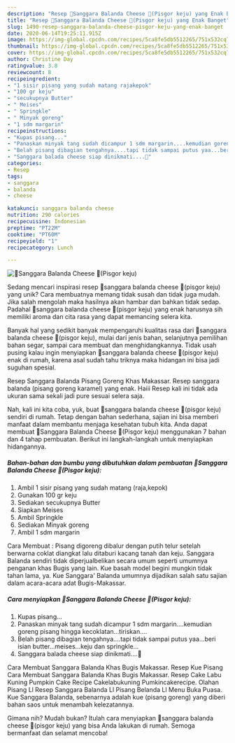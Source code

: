 ```yaml
---
description: "Resep 🍌Sanggara Balanda Cheese 🍌(Pisgor keju) yang Enak Banget"
title: "Resep 🍌Sanggara Balanda Cheese 🍌(Pisgor keju) yang Enak Banget"
slug: 1490-resep-sanggara-balanda-cheese-pisgor-keju-yang-enak-banget
date: 2020-06-14T19:25:11.915Z
image: https://img-global.cpcdn.com/recipes/5ca8fe5db5512265/751x532cq70/🍌sanggara-balanda-cheese-🍌pisgor-keju-foto-resep-utama.jpg
thumbnail: https://img-global.cpcdn.com/recipes/5ca8fe5db5512265/751x532cq70/🍌sanggara-balanda-cheese-🍌pisgor-keju-foto-resep-utama.jpg
cover: https://img-global.cpcdn.com/recipes/5ca8fe5db5512265/751x532cq70/🍌sanggara-balanda-cheese-🍌pisgor-keju-foto-resep-utama.jpg
author: Christine Day
ratingvalue: 3.8
reviewcount: 8
recipeingredient:
- "1 sisir pisang yang sudah matang rajakepok"
- "100 gr keju"
- "secukupnya Butter"
- " Meises"
- " Springkle"
- " Minyak goreng"
- "1 sdm margarin"
recipeinstructions:
- "Kupas pisang..."
- "Panaskan minyak tang sudah dicampur 1 sdm margarin....kemudian goreng pisang hingga kecoklatan...tiriskan...."
- "Belah pisang dibagian tengahnya....tapi tidak sampai putus yaa...beri isian butter...meises...keju dan springkle..."
- "Sanggara balada cheese siap dinikmati....🥰"
categories:
- Resep
tags:
- sanggara
- balanda
- cheese

katakunci: sanggara balanda cheese 
nutrition: 290 calories
recipecuisine: Indonesian
preptime: "PT22M"
cooktime: "PT60M"
recipeyield: "1"
recipecategory: Lunch

---
```



![🍌Sanggara Balanda Cheese 🍌(Pisgor keju)](https://img-global.cpcdn.com/recipes/5ca8fe5db5512265/751x532cq70/🍌sanggara-balanda-cheese-🍌pisgor-keju-foto-resep-utama.jpg)

Sedang mencari inspirasi resep 🍌sanggara balanda cheese 🍌(pisgor keju) yang unik? Cara membuatnya memang tidak susah dan tidak juga mudah. Jika salah mengolah maka hasilnya akan hambar dan bahkan tidak sedap. Padahal 🍌sanggara balanda cheese 🍌(pisgor keju) yang enak harusnya sih memiliki aroma dan cita rasa yang dapat memancing selera kita.

Banyak hal yang sedikit banyak mempengaruhi kualitas rasa dari 🍌sanggara balanda cheese 🍌(pisgor keju), mulai dari jenis bahan, selanjutnya pemilihan bahan segar, sampai cara membuat dan menghidangkannya. Tidak usah pusing kalau ingin menyiapkan 🍌sanggara balanda cheese 🍌(pisgor keju) enak di rumah, karena asal sudah tahu triknya maka hidangan ini bisa jadi suguhan spesial.

Resep Sanggara Balanda Pisang Goreng Khas Makassar. Resep sanggara balanda (pisang goreng karamel) yang enak. Haiii Resep kali ini tidak ada ukuran sama sekali jadi pure sesuai selera saja.


Nah, kali ini kita coba, yuk, buat 🍌sanggara balanda cheese 🍌(pisgor keju) sendiri di rumah. Tetap dengan bahan sederhana, sajian ini bisa memberi manfaat dalam membantu menjaga kesehatan tubuh kita. Anda dapat membuat 🍌Sanggara Balanda Cheese 🍌(Pisgor keju) menggunakan 7 bahan dan 4 tahap pembuatan. Berikut ini langkah-langkah untuk menyiapkan hidangannya.

<!--inarticleads1-->

##### Bahan-bahan dan bumbu yang dibutuhkan dalam pembuatan 🍌Sanggara Balanda Cheese 🍌(Pisgor keju):

1. Ambil 1 sisir pisang yang sudah matang (raja,kepok)
1. Gunakan 100 gr keju
1. Sediakan secukupnya Butter
1. Siapkan  Meises
1. Ambil  Springkle
1. Sediakan  Minyak goreng
1. Ambil 1 sdm margarin


Cara Membuat : Pisang digoreng dibalur dengan putih telur setelah berwarna coklat diangkat lalu ditaburi kacang tanah dan keju. Sanggara Balanda sendiri tidak diperjualbelikan secara umum seperti umumnya penganan khas Bugis yang lain. Kue basah model begini mungkin tidak tahan lama, ya. Kue Sanggara&#39; Balanda umumnya dijadikan salah satu sajian dalam acara-acara adat Bugis-Makassar. 

<!--inarticleads2-->

##### Cara menyiapkan 🍌Sanggara Balanda Cheese 🍌(Pisgor keju):

1. Kupas pisang...
1. Panaskan minyak tang sudah dicampur 1 sdm margarin....kemudian goreng pisang hingga kecoklatan...tiriskan....
1. Belah pisang dibagian tengahnya....tapi tidak sampai putus yaa...beri isian butter...meises...keju dan springkle...
1. Sanggara balada cheese siap dinikmati....🥰


Cara Membuat Sanggara Balanda Khas Bugis Makassar. Resep Kue Pisang Cara Membuat Sanggara Balanda Khas Bugis Makassar. Resep Cake Labu Kuning Pumpkin Cake Recipe Cakelabukuning Pumkincakerecipe. Olahan Pisang Ll Resep Sanggara Balanda Ll Pisang Belanda Ll Menu Buka Puasa. Kue Sanggara Balanda, sebenarnya adalah kue (pisang goreng) yang diberi bahan saos untuk menambah kelezatannya. 

Gimana nih? Mudah bukan? Itulah cara menyiapkan 🍌sanggara balanda cheese 🍌(pisgor keju) yang bisa Anda lakukan di rumah. Semoga bermanfaat dan selamat mencoba!
